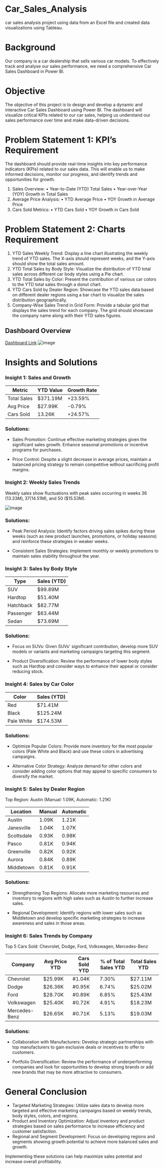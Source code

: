 # Car_Sales_Analysis
car sales analysis project using data from an Excel file and created data visualizations using Tableau.

# Background
Our company is a car dealership that sells various car models. To effectively track and analyse our sales performance, we need a comprehensive Car Sales Dashboard in Power BI. 

# Objective
The objective of this project is to design and develop a dynamic and interactive Car Sales Dashboard using Power BI. The dashboard will visualize critical KPIs related to our car sales, helping us understand our sales performance over time and make data-driven decisions.

# Problem Statement 1: KPI’s Requirement
The dashboard should provide real-time insights into key performance indicators (KPIs) related to our sales data. This will enable us to make informed decisions, monitor our progress, and identify trends and opportunities for growth.
1.	Sales Overview:
•	Year-to-Date (YTD) Total Sales
•	Year-over-Year (YOY) Growth in Total Sales
2.	Average Price Analysis:
•	YTD Average Price
•	YOY Growth in Average Price
3.	Cars Sold Metrics:
•	YTD Cars Sold
•	YOY Growth in Cars Sold

# Problem Statement 2: Charts Requirement
1.	YTD Sales Weekly Trend: Display a line chart illustrating the weekly trend of YTD sales. The X-axis should represent weeks, and the Y-axis should show the total sales amount.
2.	YTD Total Sales by Body Style: Visualize the distribution of YTD total sales across different car body styles using a Pie chart.
3.	YTD Total Sales by Color: Present the contribution of various car colors to the YTD total sales through a donut chart.
4.	YTD Cars Sold by Dealer Region: Showcase the YTD sales data based on different dealer regions using a bar chart to visualize the sales distribution geographically.
5.	Company-Wise Sales Trend in Grid Form: Provide a tabular grid that displays the sales trend for each company. The grid should showcase the company name along with their YTD sales figures.

## Dashboard Overview
[Dashboard Link](https://public.tableau.com/views/CarSalesDashboard_17149780933690/Dashboard1?:language=en-US&:sid=&:display_count=n&:origin=viz_share_link)
![image](https://github.com/Ruzsel/Car-Sales-Analysis-Tableau/assets/150054552/e9bc58c5-1574-4cf7-99ac-760ce6fb1a6a)

# Insights and Solutions
### Insight 1: Sales and Growth

| Metric             | YTD Value     | Growth Rate     |
|------------------- |-------------- |-----------------|
| Total Sales        | $371.19M      | +23.59%         |
| Avg Price          | $27.99K       | -0.79%          |
| Cars Sold          | 13.26K        | +24.57%         |

### Solutions:

- Sales Promotion: Continue effective marketing strategies given the significant sales growth. Enhance seasonal promotions or incentive programs for purchases.

- Price Control: Despite a slight decrease in average prices, maintain a balanced pricing strategy to remain competitive without sacrificing profit margins.

### Insight 2: Weekly Sales Trends
Weekly sales show fluctuations with peak sales occurring in weeks 36 ($13.33M), 37 ($14.51M), and 50 ($15.53M).

![image](https://github.com/Ruzsel/Car-Sales-Analysis-Tableau/assets/150054552/703e9a48-a52f-49bd-b80b-600f4069318b)

### Solutions:

- Peak Period Analysis: Identify factors driving sales spikes during these weeks (such as new product launches, promotions, or holiday seasons) and reinforce these strategies in weaker weeks.

- Consistent Sales Strategies: Implement monthly or weekly promotions to maintain sales stability throughout the year.

### Insight 3: Sales by Body Style

| Type        | Sales (YTD)  |
|-------------|--------------|
| SUV         | $99.89M      |
| Hardtop     | $51.40M      |
| Hatchback   | $82.77M      |
| Passenger   | $63.44M      |
| Sedan       | $73.69M      |

### Solutions:

- Focus on SUVs: Given SUVs' significant contribution, develop more SUV models or variants and marketing campaigns targeting this segment.

- Product Diversification: Review the performance of lower body styles such as Hardtop and consider ways to enhance their appeal or consider reducing stock.

### Insight 4: Sales by Car Color

| Color       | Sales (YTD)  |
|-------------|--------------|
| Red         | $71.41M      |
| Black       | $125.24M     |
| Pale White  | $174.53M     |

### Solutions:

- Optimize Popular Colors: Provide more inventory for the most popular colors (Pale White and Black) and use these colors in advertising campaigns.

- Alternative Color Strategy: Analyze demand for other colors and consider adding color options that may appeal to specific consumers to diversify the market.

### Insight 5: Sales by Dealer Region
Top Region: Austin (Manual: 1.09K, Automatic: 1.21K)

| Location    | Manual   | Automatic  |
|-------------|----------|-----------|
| Austin      | 1.09K    | 1.21K     |
| Janesville  | 1.04K    | 1.07K     |
| Scottsdale  | 0.93K    | 0.98K     |
| Pasco       | 0.81K    | 0.94K     |
| Greenville  | 0.82K    | 0.92K     |
| Aurora      | 0.84K    | 0.89K     |
| Middletown  | 0.81K    | 0.91K     |

### Solutions:

- Strengthening Top Regions: Allocate more marketing resources and inventory to regions with high sales such as Austin to further increase sales.

- Regional Development: Identify regions with lower sales such as Middletown and develop specific marketing strategies to increase awareness and sales in those areas.

### Insight 6: Sales Trends by Company
Top 5 Cars Sold: Chevrolet, Dodge, Ford, Volkswagen, Mercedes-Benz

| Company        | Avg Price YTD | Cars Sold YTD | % of Total Sales YTD | Total Sales YTD |
|----------------|---------------|---------------|----------------------|-----------------|
| Chevrolet      | $25.99K       | #1.04K        | 7.30%                | $27.11M         |
| Dodge          | $26.36K       | #0.95K        | 6.74%                | $25.02M         |
| Ford           | $28.70K       | #0.89K        | 6.85%                | $25.43M         |
| Volkswagen     | $25.40K       | #0.72K        | 4.91%                | $18.23M         |
| Mercedes-Benz  | $26.65K       | #0.71K        | 5.13%                | $19.03M         |

### Solutions:

- Collaboration with Manufacturers: Develop strategic partnerships with top manufacturers to gain exclusive deals or incentives to offer to customers.

- Portfolio Diversification: Review the performance of underperforming companies and look for opportunities to develop strong brands or add new brands that may be more attractive to consumers.

# General Conclusion
- Targeted Marketing Strategies: Utilize sales data to develop more targeted and effective marketing campaigns based on weekly trends, body styles, colors, and regions.
- Product and Inventory Optimization: Adjust inventory and product strategies based on sales performance to increase efficiency and customer satisfaction.
- Regional and Segment Development: Focus on developing regions and segments showing growth potential to achieve more balanced sales and growth.

Implementing these solutions can help maximize sales potential and increase overall profitability.
